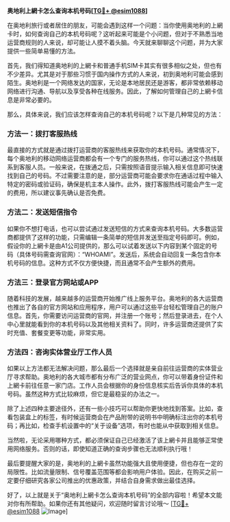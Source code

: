 **奥地利上網卡怎么查询本机号码[[TG💪+ @esim1088](https://t.me/s/esim1088)]**

在奥地利旅行或者居住的朋友，可能会遇到这样一个问题：当你使用奥地利的上網卡时，如何查询自己的本机号码呢？这听起来可能是个小问题，但对于不熟悉当地运营商规则的人来说，却可能让人摸不着头脑。今天就来聊聊这个问题，并为大家提供一些简单易懂的方法。

首先，我们得知道奥地利的上網卡和普通手机SIM卡其实有很多相似之处，但也有不少差异。尤其是对于那些习惯于国内操作方式的人来说，初到奥地利可能会感到陌生。奥地利是一个网络发达的国家，无论是本地居民还是游客，都非常依赖移动网络进行沟通、导航以及享受各种在线服务。因此，了解如何管理自己的上網卡信息是非常必要的。

那么，具体来说，我们应该怎样查询自己的本机号码呢？以下是几种常见的方法：

### 方法一：拨打客服热线

最直接的方式就是通过拨打运营商的客服热线来获取你的本机号码。通常情况下，每个奥地利的移动网络运营商都会有一个专门的服务热线，你可以通过这个热线联系到客服人员。一般来说，在拨通之后，只需按照语音提示输入相关信息即可快速找到自己的号码。不过需要注意的是，部分运营商可能会要求你在通话过程中输入特定的密码或验证码，确保是机主本人操作。此外，拨打客服热线可能会产生一定的费用，所以建议事先确认是否免费。

### 方法二：发送短信指令

如果你不想打电话，也可以尝试通过发送短信的方式来查询本机号码。大多数运营商都提供了这样的功能，只需编辑一条简单的短信并发送至指定号码即可。例如，假设你的上網卡是由A1公司提供的，那么可以试着发送以下内容到某个固定的号码（具体号码需查询官网）：“WHOAMI”。发送后，系统会自动回复一条包含你本机号码的信息。这种方式不仅方便快捷，而且通常不会产生额外的费用。

### 方法三：登录官方网站或APP

随着科技的发展，越来越多的运营商开始推广线上服务平台。奥地利的各大运营商也推出了各自的官方网站和应用程序，用户可以通过这些平台轻松管理自己的账户信息。首先，你需要访问运营商的官网，并注册一个账号；然后登录进去，在个人中心里就能看到你的本机号码以及其他相关资料了。同时，许多运营商还提供了实时充值、套餐变更等功能，非常实用。

### 方法四：咨询实体营业厅工作人员

如果以上方法都无法解决问题，那么最后一个选择就是亲自前往运营商的实体营业厅寻求帮助。奥地利的各大城市都有分布广泛的营业网点，你可以带着身份证件和上網卡前往任意一家门店。工作人员会根据你的身份信息核实后告诉你具体的本机号码。虽然这种方式比较麻烦，但它是最稳妥的办法之一。

除了上述四种主要途径外，还有一些小技巧可以帮助你更快地找到答案。比如，查看包装盒上的标签，有时候运营商会在产品附带的说明书中明确标注出你的本机号码；再比如，检查手机设置中的“关于设备”选项，有时也能从中获取到相关信息。

当然啦，无论采用哪种方式，都必须保证自己已经激活了该上網卡并且能够正常使用网络服务。否则的话，即使知道正确的查询步骤也无法顺利执行哦！

最后要提醒大家的是，奥地利的上網卡虽然功能强大且使用便捷，但也存在一定的局限性。比如流量限制、信号覆盖范围等都会影响用户体验。因此，在购买之前一定要仔细研究各家公司推出的优惠政策，并结合自身需求做出最佳选择。

好了，以上就是关于“奥地利上網卡怎么查询本机号码”的全部内容啦！希望本文能对你有所帮助。如果你还有其他疑问，欢迎随时留言讨论哦～ [[TG💪+ @esim1088](https://t.me/s/esim1088) ![Image](https://i.postimg.cc/4NQfJmqS/Snipaste-2025-05-13-00-14-12.png)]